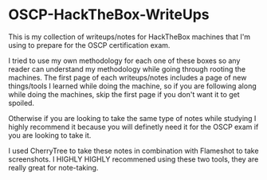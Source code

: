 # OSCP-HackTheBox-WriteUps
This is my collection of writeups/notes for HackTheBox machines that I'm using to prepare for the OSCP certification exam.

I tried to use my own methodology for each one of these boxes so any reader can understand my methodology while going through rooting the machines.
The first page of each writeups/notes includes a page of new things/tools I learned while doing the machine, so if you are following along while doing the machines, skip the first
page if you don't want it to get spoiled.

Otherwise if you are looking to take the same type of notes while studying I highly recommend it because you will definetly need it for the OSCP exam if you are looking to take it.

I used CherryTree to take these notes in combination with Flameshot to take screenshots. I HIGHLY HIGHLY recommened using these two tools, they are really great for note-taking.
